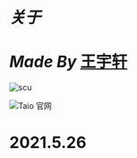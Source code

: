 

# ***关于***

# ***Made By*** [王宇轩](https://www.zhihu.com/people/wyx626 "王宇轩")

![scu](http://www.scu.edu.cn/__local/B/67/25/DFAF986CCD6529E52D7830F180D_C37C7DEE_4340.png)


![Taio 官网](https://pic1.zhimg.com/80/v2-02bc313654944094e7c81608fb250c5a_r.jpg)

# 2021.5.26
